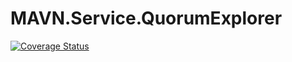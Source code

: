 # MAVN.Service.QuorumExplorer

[![Coverage Status](https://coveralls.io/repos/github/OpenMAVN/MAVN.Service.QuorumExplorer/badge.svg?branch=master)](https://coveralls.io/github/OpenMAVN/MAVN.Service.QuorumExplorer?branch=master)